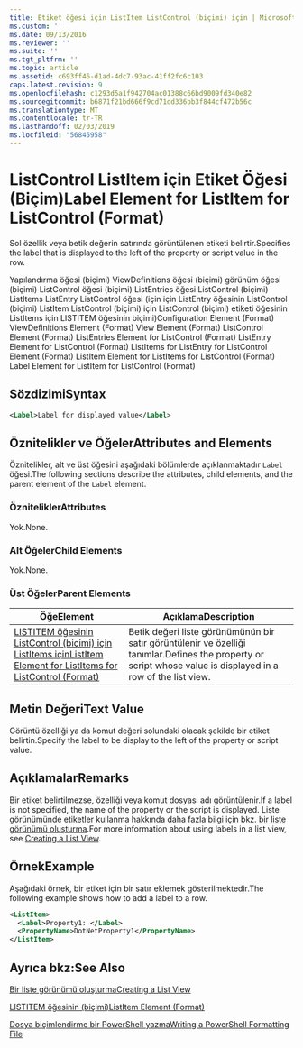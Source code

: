 ```yaml
---
title: Etiket öğesi için ListItem ListControl (biçimi) için | Microsoft Docs
ms.custom: ''
ms.date: 09/13/2016
ms.reviewer: ''
ms.suite: ''
ms.tgt_pltfrm: ''
ms.topic: article
ms.assetid: c693ff46-d1ad-4dc7-93ac-41ff2fc6c103
caps.latest.revision: 9
ms.openlocfilehash: c1293d5a1f942704ac01388c66bd9009fd340e82
ms.sourcegitcommit: b6871f21bd666f9cd71dd336bb3f844cf472b56c
ms.translationtype: MT
ms.contentlocale: tr-TR
ms.lasthandoff: 02/03/2019
ms.locfileid: "56845958"
---
```

# <a name="label-element-for-listitem-for-listcontrol-format"></a><span data-ttu-id="966e0-102">ListControl ListItem için Etiket Öğesi (Biçim)</span><span class="sxs-lookup"><span data-stu-id="966e0-102">Label Element for ListItem for ListControl (Format)</span></span>

<span data-ttu-id="966e0-103">Sol özellik veya betik değerin satırında görüntülenen etiketi belirtir.</span><span class="sxs-lookup"><span data-stu-id="966e0-103">Specifies the label that is displayed to the left of the property or script value in the row.</span></span>

<span data-ttu-id="966e0-104">Yapılandırma öğesi (biçimi) ViewDefinitions öğesi (biçimi) görünüm öğesi (biçimi) ListControl öğesi (biçimi) ListEntries öğesi ListControl (biçimi) ListItems ListEntry ListControl öğesi (için için ListEntry öğesinin ListControl (biçimi) ListItem ListControl (biçimi) için ListControl (biçimi) etiketi öğesinin ListItems için LISTITEM öğesinin biçimi)</span><span class="sxs-lookup"><span data-stu-id="966e0-104">Configuration Element (Format) ViewDefinitions Element (Format) View Element (Format) ListControl Element (Format) ListEntries Element for ListControl (Format) ListEntry Element for ListControl (Format) ListItems for ListEntry for ListControl Element (Format) ListItem Element for ListItems for ListControl (Format) Label Element for ListItem for ListControl (Format)</span></span>

## <a name="syntax"></a><span data-ttu-id="966e0-105">Sözdizimi</span><span class="sxs-lookup"><span data-stu-id="966e0-105">Syntax</span></span>

```xml
<Label>Label for displayed value</Label>
```

## <a name="attributes-and-elements"></a><span data-ttu-id="966e0-106">Öznitelikler ve Öğeler</span><span class="sxs-lookup"><span data-stu-id="966e0-106">Attributes and Elements</span></span>

<span data-ttu-id="966e0-107">Öznitelikler, alt ve üst öğesini aşağıdaki bölümlerde açıklanmaktadır `Label` öğesi.</span><span class="sxs-lookup"><span data-stu-id="966e0-107">The following sections describe the attributes, child elements, and the parent element of the `Label` element.</span></span>

### <a name="attributes"></a><span data-ttu-id="966e0-108">Öznitelikler</span><span class="sxs-lookup"><span data-stu-id="966e0-108">Attributes</span></span>

<span data-ttu-id="966e0-109">Yok.</span><span class="sxs-lookup"><span data-stu-id="966e0-109">None.</span></span>

### <a name="child-elements"></a><span data-ttu-id="966e0-110">Alt Öğeler</span><span class="sxs-lookup"><span data-stu-id="966e0-110">Child Elements</span></span>

<span data-ttu-id="966e0-111">Yok.</span><span class="sxs-lookup"><span data-stu-id="966e0-111">None.</span></span>

### <a name="parent-elements"></a><span data-ttu-id="966e0-112">Üst Öğeler</span><span class="sxs-lookup"><span data-stu-id="966e0-112">Parent Elements</span></span>

|<span data-ttu-id="966e0-113">Öğe</span><span class="sxs-lookup"><span data-stu-id="966e0-113">Element</span></span>|<span data-ttu-id="966e0-114">Açıklama</span><span class="sxs-lookup"><span data-stu-id="966e0-114">Description</span></span>|
|-------------|-----------------|
|[<span data-ttu-id="966e0-115">LISTITEM öğesinin ListControl (biçimi) için ListItems için</span><span class="sxs-lookup"><span data-stu-id="966e0-115">ListItem Element for ListItems for ListControl (Format)</span></span>](./listitem-element-for-listitems-for-listcontrol-format.md)|<span data-ttu-id="966e0-116">Betik değeri liste görünümünün bir satır görüntülenir ve özelliği tanımlar.</span><span class="sxs-lookup"><span data-stu-id="966e0-116">Defines the property or script whose value is displayed in a row of the list view.</span></span>|

## <a name="text-value"></a><span data-ttu-id="966e0-117">Metin Değeri</span><span class="sxs-lookup"><span data-stu-id="966e0-117">Text Value</span></span>

<span data-ttu-id="966e0-118">Görüntü özelliği ya da komut değeri solundaki olacak şekilde bir etiket belirtin.</span><span class="sxs-lookup"><span data-stu-id="966e0-118">Specify the label to be display to the left of the property or script value.</span></span>

## <a name="remarks"></a><span data-ttu-id="966e0-119">Açıklamalar</span><span class="sxs-lookup"><span data-stu-id="966e0-119">Remarks</span></span>

<span data-ttu-id="966e0-120">Bir etiket belirtilmezse, özelliği veya komut dosyası adı görüntülenir.</span><span class="sxs-lookup"><span data-stu-id="966e0-120">If a label is not specified, the name of the property or the script is displayed.</span></span> <span data-ttu-id="966e0-121">Liste görünümünde etiketler kullanma hakkında daha fazla bilgi için bkz. [bir liste görünümü oluşturma](./creating-a-list-view.md).</span><span class="sxs-lookup"><span data-stu-id="966e0-121">For more information about using labels in a list view, see [Creating a List View](./creating-a-list-view.md).</span></span>

## <a name="example"></a><span data-ttu-id="966e0-122">Örnek</span><span class="sxs-lookup"><span data-stu-id="966e0-122">Example</span></span>

<span data-ttu-id="966e0-123">Aşağıdaki örnek, bir etiket için bir satır eklemek gösterilmektedir.</span><span class="sxs-lookup"><span data-stu-id="966e0-123">The following example shows how to add a label to a row.</span></span>

```xml
<ListItem>
  <Label>Property1: </Label>
  <PropertyName>DotNetProperty1</PropertyName>
</ListItem>

```

## <a name="see-also"></a><span data-ttu-id="966e0-124">Ayrıca bkz:</span><span class="sxs-lookup"><span data-stu-id="966e0-124">See Also</span></span>

[<span data-ttu-id="966e0-125">Bir liste görünümü oluşturma</span><span class="sxs-lookup"><span data-stu-id="966e0-125">Creating a List View</span></span>](./creating-a-list-view.md)

[<span data-ttu-id="966e0-126">LISTITEM öğesinin (biçimi)</span><span class="sxs-lookup"><span data-stu-id="966e0-126">ListItem Element (Format)</span></span>](./listitem-element-for-listitems-for-listcontrol-format.md)

[<span data-ttu-id="966e0-127">Dosya biçimlendirme bir PowerShell yazma</span><span class="sxs-lookup"><span data-stu-id="966e0-127">Writing a PowerShell Formatting File</span></span>](./writing-a-powershell-formatting-file.md)
